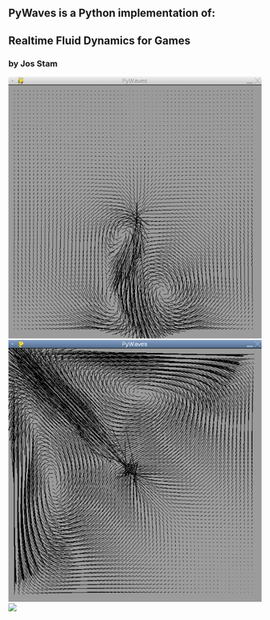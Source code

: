 ## PyWaves is a Python implementation of:

## Realtime Fluid Dynamics for Games
### by Jos Stam

<img src="080510b.png">
<img src="080510a.png">
<img src="http://dev.asymptopia.org/static/images/pywaves_fp.png">
